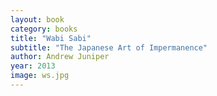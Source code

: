 ```yaml
---
layout: book
category: books
title: "Wabi Sabi"
subtitle: "The Japanese Art of Impermanence"
author: Andrew Juniper
year: 2013
image: ws.jpg
---
```

